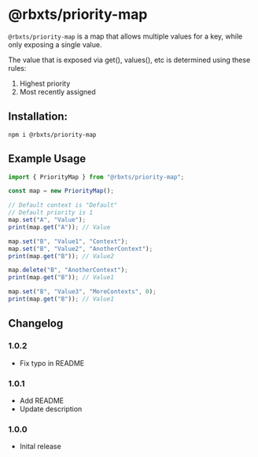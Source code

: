 # @rbxts/priority-map
`@rbxts/priority-map` is a map that allows multiple values for a key, while only exposing a single value.

The value that is exposed via get(), values(), etc is determined using these rules:
1. Highest priority
2. Most recently assigned

## Installation:

```npm i @rbxts/priority-map```

## Example Usage
```typescript
import { PriorityMap } from "@rbxts/priority-map";

const map = new PriorityMap();

// Default context is "Default"
// Default priority is 1
map.set("A", "Value");
print(map.get("A")); // Value

map.set("B", "Value1", "Context");
map.set("B", "Value2", "AnotherContext");
print(map.get("B")); // Value2

map.delete("B", "AnotherContext");
print(map.get("B")); // Value1

map.set("B", "Value3", "MoreContexts", 0);
print(map.get("B")); // Value1

```

## Changelog

### 1.0.2
- Fix typo in README

### 1.0.1
- Add README
- Update description

### 1.0.0
- Inital release
